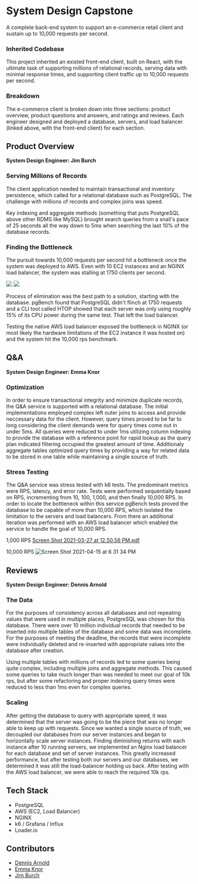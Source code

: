 # System Design Capstone
A complete back-end system to support an e-commerce retail client and sustain up to 10,000 requests per second.

### Inherited Codebase
This project inherited an existed front-end client, built on React, with the ultimate task of supporting millions of relational records, serving data with minimal response times, and supporting client traffic up to 10,000 requests per second.

### Breakdown
The e-commerce client is broken down into three sections: product overview, product questions and answers, and ratings and reviews. Each engineer designed and deployed a database, servers, and load balancer (linked above, with the front-end client) for each section.

## Product Overview
**System Design Engineer: Jim Burch**

### Serving Millions of Records
The client application needed to maintain transactional and inventory persistence, which called for a relational database such as PostgreSQL. The challenge with millions of records and complex joins was speed.

Key indexing and aggregate methods (something that puts PostgreSQL above other RDMS like MySQL) brought search queries from a snail's pace of 25 seconds all the way down to 5ms when searching the last 10% of the database records.

### Finding the Bottleneck
The pursuit towards 10,000 requests per second hit a bottleneck once the system was deployed to AWS. Even with 10 EC2 instances and an NGINX load balancer, the system was stalling at 1750 clients per second.

![](/screenshots/1750test.png)
![](/screenshots/bottleneck.png)

Process of elimination was the best path to a solution, starting with the database. pgBench found that PostgreSQL didn't flinch at 1750 requests and a CLI tool called HTOP showed that each server was only using roughly 15% of its CPU power during the same test. That left the load balancer.

Testing the native AWS load balancer exposed the bottleneck in NGINX (or most likely the hardware limitations of the EC2 instance it was hosted on) and the system hit the 10,000 rps benchmark.

## Q&A
**System Design Engineer: Emma Knor**

### Optimization
In order to ensure transactional integrity and minimize duplicate records, the Q&A service is supported with a relational database. The initial implementations employed complex left outer joins to access and provide neccessary data for the client. However, query times proved to be far to long considering the client demands were for query times come out in under 5ms. All queries were reduced to under 1ms utilizing column indexing to provide the database with a reference point for rapid lookup as the query plan indicated filtering occupied the greatest amount of time. Additionaly aggregate tables optimized query times by providing a way for related data to be stored in one table while maintaining a single source of truth.

### Stress Testing
The Q&A service was stress tested with k6 tests. The predominant metrics were RPS, latency, and error rate. Tests were performed sequentially based on RPS, incrementing from 10, 100, 1,000, and then finally 10,000 RPS. In order to locate the bottleneck within this service pgBench tests proved the database to be capable of more than 10,000 RPS, which isolated the limitation to the servers and load balancers. From there an additional iteration was performed with an AWS load balancer which enabled the service to handle the goal of 10,000 RPS.

1,000 RPS
 [Screen Shot 2021-03-27 at 12.50.56 PM.pdf](https://github.com/async-anonymous/SDC/files/6321864/Screen.Shot.2021-03-27.at.12.50.56.PM.pdf)

10,000 RPS
![Screen Shot 2021-04-15 at 6 31 34 PM](https://user-images.githubusercontent.com/73598239/114957460-50fe9080-9e1e-11eb-959d-35856d83c454.png)

## Reviews
**System Design Engineer: Dennis Arnold**

### The Data
For the purposes of consistency across all databases and not repeating values that were used in multiple places, PostgreSQL was chosen for this database. There were over 10 million individual records that needed to be inserted into multiple tables of the database and some data was incomplete. For the purposes of meeting the deadline, the records that were incomplete were individually deleted and re-inserted with appropriate values into the database after creation. 

Using multiple tables with millions of records led to some queries being quite complex, including multiple joins and aggregate methods. This caused some queries to take much longer than was needed to meet our goal of 10k rps, but after some refactoring and proper indexing query times were reduced to less than 1ms even for complex queries.

### Scaling
After getting the database to query with appropriate speed, it was determined that the server was going to be the piece that was no longer able to keep up with requests. Since we wanted a single source of truth, we decoupled our databases from our server instances and began to horizontally scale server instances. Finding diminishing returns with each instance after 10 running servers, we implemented an Nginx load balancer for each database and set of server instances. This greatly increased performance, but after testing both our servers and our databases, we determined it was still the load-balancer holding us back. After testing with the AWS load balancer, we were able to reach the required 10k rps.


## Tech Stack
- PostgreSQL
- AWS (EC2, Load Balancer)
- NGINX
- k6 / Grafana / Influx
- Loader.io

## Contributors
- [Dennis Arnold](https://github.com/DennisJArnold)
- [Emma Knor](https://github.com/emmaknor)
- [Jim Burch](https://github.com/JimBurch)
